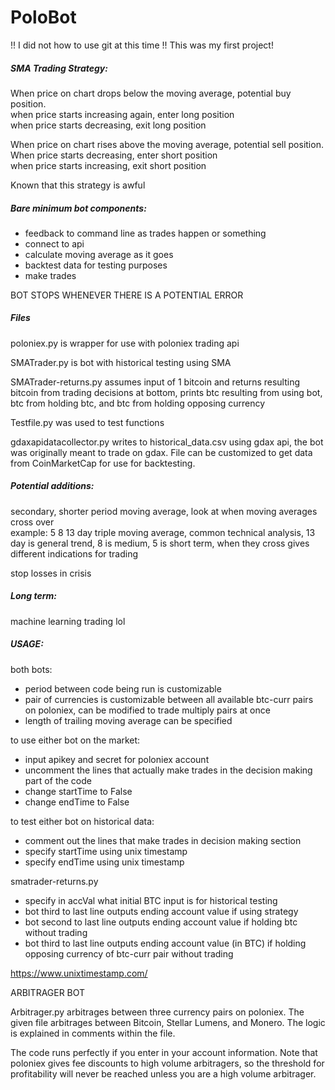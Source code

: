 # PoloBot

!! I did not how to use git at this time !! This was my first project!

##### SMA Trading Strategy:

When price on chart drops below the moving average, potential buy position.  
when price starts increasing again, enter long position  
when price starts decreasing, exit long position  

When price on chart rises above the moving average, potential sell position.  
When price starts decreasing, enter short position  
when price starts increasing, exit short position  

Known that this strategy is awful

##### Bare minimum bot components:  
- feedback to command line as trades happen or something
- connect to api
- calculate moving average as it goes
- backtest data for testing purposes
- make trades

BOT STOPS WHENEVER THERE IS A POTENTIAL ERROR

##### Files

poloniex.py is wrapper for use with poloniex trading api  

SMATrader.py is bot with historical testing using SMA

SMATrader-returns.py assumes input of 1 bitcoin and returns resulting bitcoin from trading decisions at bottom, 
prints btc resulting from using bot, btc from holding btc, and btc from holding opposing currency

Testfile.py was used to test functions

gdaxapidatacollector.py writes to historical_data.csv using gdax api, the bot was originally meant to trade on gdax. File can be customized to get data from CoinMarketCap for use for backtesting.


##### Potential additions:

secondary, shorter period moving average, look at when moving averages cross over  
example: 5 8 13 day triple moving average, common technical analysis, 13 day is general trend, 8 is medium, 5 is short term, when they cross gives different indications for trading

stop losses in crisis


##### Long term:  

machine learning trading lol

##### USAGE:

both bots:
- period between code being run is customizable
- pair of currencies is customizable between all available btc-curr pairs on poloniex, 
can be modified to trade multiply pairs at once
- length of trailing moving average can be specified

to use either bot on the market:
- input apikey and secret for poloniex account
- uncomment the lines that actually make trades in the decision making part of the code
- change startTime to False
- change endTime to False  

to test either bot on historical data:
- comment out the lines that make trades in decision making section
- specify startTime using unix timestamp
- specify endTime using unix timestamp

smatrader-returns.py
- specify in accVal what initial BTC input is for historical testing
- bot third to last line outputs ending account value if using strategy
- bot second to last line outputs ending account value if holding btc without trading
- bot third to last line outputs ending account value (in BTC) if holding opposing currency of btc-curr pair without trading

https://www.unixtimestamp.com/









ARBITRAGER BOT

Arbitrager.py arbitrages between three currency pairs on poloniex. The given file arbitrages between Bitcoin, Stellar Lumens, and Monero. The logic is explained in comments within the file.

The code runs perfectly if you enter in your account information. Note that poloniex gives fee discounts to high volume arbitragers, so the threshold for profitability will never be reached unless you are a high volume arbitrager.
